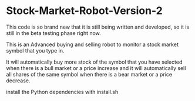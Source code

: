 # Stock-Market-Robot-Version-2

This code is so brand new that it is still being written and developed, so it is still in the beta testing phase right now. 

This is an Advanced buying and selling robot to monitor a stock market symbol that you type in. 

It will automatically buy more stock of the symbol that you have selected when there is a bull market 
or a price increase and it will automatically sell all shares of the same symbol when there is a bear market 
or a price decrease. 

install the Python dependencies with install.sh
